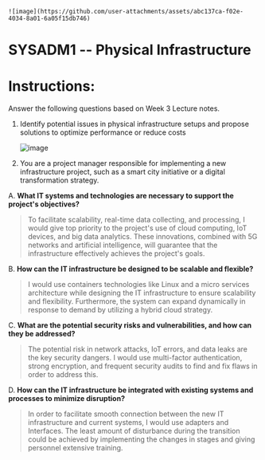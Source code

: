 
    ![image](https://github.com/user-attachments/assets/abc137ca-f02e-4034-8a01-6a05f15db746)
# SYSADM1 -- Physical Infrastructure

# Instructions:  

Answer the following questions based on Week 3 Lecture notes.

1.  Identify potential issues in physical infrastructure setups and
    propose solutions to optimize performance or reduce costs
    
    ![image](https://github.com/user-attachments/assets/cbe95edb-4647-47ce-bd4b-d67c4940adac)

2.  You are a project manager responsible for implementing a new
    infrastructure project, such as a smart city initiative or a digital
    transformation strategy.
    
A.  **What IT systems and technologies are necessary to support the
    project\'s objectives?**

> To facilitate scalability, real-time data collecting, and processing,
> I would give top priority to the project\'s use of cloud computing,
> IoT devices, and big data analytics. These innovations, combined with
> 5G networks and artificial intelligence, will guarantee that the
> infrastructure effectively achieves the project\'s goals.

B.  **How can the IT infrastructure be designed to be scalable and
    flexible?**

> I would use containers technologies like Linux and a micro services
> architecture while designing the IT infrastructure to ensure
> scalability and flexibility. Furthermore, the system can expand
> dynamically in response to demand by utilizing a hybrid cloud
> strategy.

C.  **What are the potential security risks and vulnerabilities, and how
    can they be addressed?**

> The potential risk in network attacks, IoT errors, and data leaks are
> the key security dangers. I would use multi-factor authentication,
> strong encryption, and frequent security audits to find and fix flaws
> in order to address this.

D.  **How can the IT infrastructure be integrated with existing systems
    and processes to minimize disruption?**

> In order to facilitate smooth connection between the new IT
> infrastructure and current systems, I would use adapters and
> Interfaces. The least amount of disturbance during the transition
> could be achieved by implementing the changes in stages and giving
> personnel extensive training.
